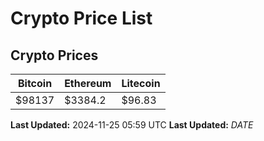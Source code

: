 # Crypto Price List

## Crypto Prices
| Bitcoin | Ethereum | Litecoin |
| ------- | -------- | -------- |
| $98137 | $3384.2 | $96.83 |
**Last Updated:** 2024-11-25 05:59 UTC
**Last Updated:** $DATE$
